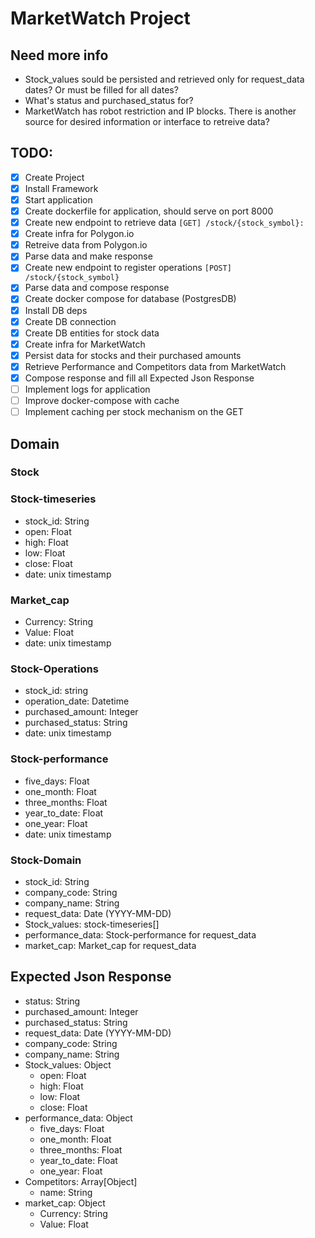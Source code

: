 # MarketWatch Project

## Need more info

- Stock_values sould be persisted and retrieved only for request_data dates? Or must be filled for all dates?
- What's status and purchased_status for?
- MarketWatch has robot restriction and IP blocks. There is another source for desired information or interface to retreive data?

## TODO:

- [x] Create Project
- [x] Install Framework
- [x] Start application
- [x] Create dockerfile for application, should serve on port 8000
- [x] Create new endpoint to retrieve data `[GET] /stock/{stock_symbol}:`
- [x] Create infra for Polygon.io
- [x] Retreive data from Polygon.io
- [x] Parse data and make response
- [x] Create new endpoint to register operations `[POST] /stock/{stock_symbol}`
- [x] Parse data and compose response
- [x] Create docker compose for database (PostgresDB)
- [x] Install DB deps
- [x] Create DB connection
- [x] Create DB entities for stock data
- [x] Create infra for MarketWatch
- [x] Persist data for stocks and their purchased amounts
- [x] Retrieve Performance and Competitors data from MarketWatch
- [x] Compose response and fill all Expected Json Response
- [ ] Implement logs for application
- [ ] Improve docker-compose with cache
- [ ] Implement caching per stock mechanism on the GET

## Domain

### Stock

### Stock-timeseries

- stock_id: String
- open: Float
- high: Float
- low: Float
- close: Float
- date: unix timestamp

### Market_cap

- Currency: String
- Value: Float
- date: unix timestamp

### Stock-Operations

- stock_id: string
- operation_date: Datetime
- purchased_amount: Integer
- purchased_status: String
- date: unix timestamp

### Stock-performance

- five_days: Float
- one_month: Float
- three_months: Float
- year_to_date: Float
- one_year: Float
- date: unix timestamp

### Stock-Domain

- stock_id: String
- company_code: String
- company_name: String
- request_data: Date (YYYY-MM-DD)
- Stock_values: stock-timeseries[]
- performance_data: Stock-performance for request_data
- market_cap: Market_cap for request_data

## Expected Json Response

- status: String
- purchased_amount: Integer
- purchased_status: String
- request_data: Date (YYYY-MM-DD)
- company_code: String
- company_name: String
- Stock_values: Object
  - open: Float
  - high: Float
  - low: Float
  - close: Float
- performance_data: Object
  - five_days: Float
  - one_month: Float
  - three_months: Float
  - year_to_date: Float
  - one_year: Float
- Competitors: Array[Object]
  - name: String
- market_cap: Object
  - Currency: String
  - Value: Float
